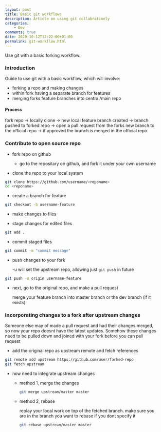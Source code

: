 ```yaml
---
layout: post
title: Basic git workflows
description: Article on using git collabratively
categories:
    - Dev
comments: true
date: 2020-10-12T12:22:00+01:00
permalink: git-workflow.html
---
```


Use git with a basic forking workflow.

### Introduction
Guide to use git with a basic workflow, which will involve:
- forking a repo and making changes
- within fork having a separate branch for features
- merging forks feature branches into central/main repo

#### Process

fork repo -> locally clone -> new local feature branch created -> branch pushed to forked repo -> open a pull request from the forks new branch to the official repo -> if approved the branch is merged in the official repo

### Contribute to open source repo
- fork repo on github
    - go to the repositary on github, and fork it under your own username

- clone the repo to your local system 
```sh
git clone https://github.com/username/<reponame>
cd <reponame>
```
- create a branch for feature
```sh
git checkout -b username-feature
```
- make changes to files

- stage changes for edited files
```sh
git add .
```
- commit staged files
```sh 
git commit -m "commit message"
```
- push changes to your fork

    -u will set the upstream repo, allowing just `git push` in future
```sh
git push -u origin username-feature
```
- next, go to the original repo, and make a pull request
    
    merge your feature branch into master branch or the dev branch (if it exists)

### Incorporating changes to a fork after upstream changes
Someone else may of made a pull request and had their changes merged, so now your repo doesnt have the latest updates. Somehow these changes need to be pulled down and joined with your fork before you can pull request

- add the original repo as upstream remote and fetch references
```sh
git remote add upstream https://github.com/user/forked-repo
git fetch upstream
```

- now need to integrate upstream changes
    - method 1, merge the changes
        ```sh
        git merge upstream/master master
        ```
    - method 2, rebase 

        replay your local work on top of the fetched branch. make sure you are in the branch you want to rebase if you dont specify it
        ```sh 
        git rebase upstream/master master
        ```
